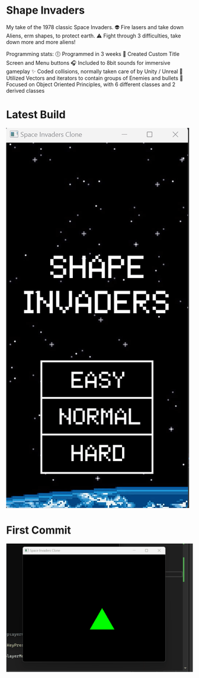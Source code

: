 # Shape Invaders 
My take of the 1978 classic Space Invaders.
👽 Fire lasers and take down Aliens, erm shapes, to protect earth.
⚠️ Fight through 3 difficulties, take down more and more aliens! 

Programming stats:
🕕 Programmed in 3 weeks
📔 Created Custom Title Screen and Menu buttons 
🎧 Included to 8bit sounds for immersive gameplay
✨ Coded collisions, normally taken care of by Unity / Unreal
👜 Utilized Vectors and iterators to contain groups of Enemies and bullets
💪 Focused on Object Oriented Principles, with 6 different classes and 2 derived classes

# Latest Build
![](https://github.com/TedmanNguyen/Space-Invaders-Clone/blob/main/Menu%20Screen%20and%20UI%20overhaul.gif)

# First Commit 
![](https://github.com/TedmanNguyen/Space-Invaders-Clone/blob/main/moving%20player.gif)
